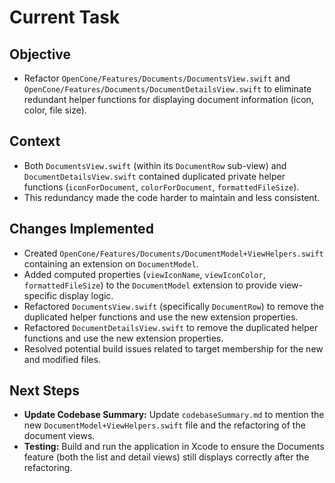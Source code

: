 # Current Task

## Objective
- Refactor `OpenCone/Features/Documents/DocumentsView.swift` and `OpenCone/Features/Documents/DocumentDetailsView.swift` to eliminate redundant helper functions for displaying document information (icon, color, file size).

## Context
- Both `DocumentsView.swift` (within its `DocumentRow` sub-view) and `DocumentDetailsView.swift` contained duplicated private helper functions (`iconForDocument`, `colorForDocument`, `formattedFileSize`).
- This redundancy made the code harder to maintain and less consistent.

## Changes Implemented
- Created `OpenCone/Features/Documents/DocumentModel+ViewHelpers.swift` containing an extension on `DocumentModel`.
- Added computed properties (`viewIconName`, `viewIconColor`, `formattedFileSize`) to the `DocumentModel` extension to provide view-specific display logic.
- Refactored `DocumentsView.swift` (specifically `DocumentRow`) to remove the duplicated helper functions and use the new extension properties.
- Refactored `DocumentDetailsView.swift` to remove the duplicated helper functions and use the new extension properties.
- Resolved potential build issues related to target membership for the new and modified files.

## Next Steps
- **Update Codebase Summary:** Update `codebaseSummary.md` to mention the new `DocumentModel+ViewHelpers.swift` file and the refactoring of the document views.
- **Testing:** Build and run the application in Xcode to ensure the Documents feature (both the list and detail views) still displays correctly after the refactoring.
